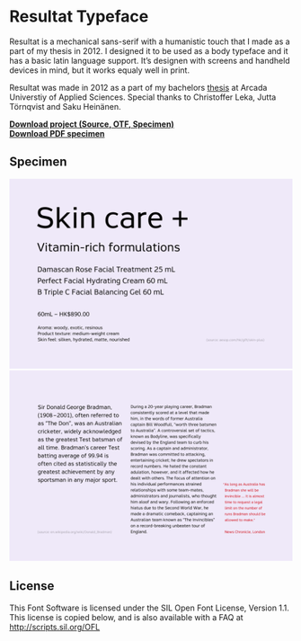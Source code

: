 # Resultat Typeface

Resultat is a mechanical sans-serif with a humanistic touch that I made as a part of my thesis in 2012. I designed it to be used as a body typeface and it has a basic latin language support. It’s designen with screens and handheld devices in mind, but it works equaly well in print.

Resultat was made in 2012 as a part of my bachelors [thesis](https://www.theseus.fi/bitstream/handle/10024/41818/examensarbete_mathias_lindholm.pdf?sequence=1) at Arcada Universtiy of Applied Sciences. Special thanks to Christoffer Leka, Jutta Törnqvist and Saku Heinänen.

**[Download project (Source, OTF, Specimen)](https://github.com/mlindholm/resultat/archive/master.zip)**  
**[Download PDF specimen](https://github.com/mlindholm/resultat/raw/master/documentation/Resultat-Specimen.pdf)**

## Specimen

![Resultat-Regular](images/resultat_04.png)
![Resultat-Regular](images/resultat_03.png)

## License

This Font Software is licensed under the SIL Open Font License, Version 1.1. 
This license is copied below, and is also available with a FAQ at 
http://scripts.sil.org/OFL
